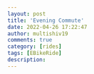 ```yaml
---
layout: post
title: 'Evening Commute'
date: 2022-04-26 17:22:47
author: multishiv19
comments: true
category: [rides]
tags: [EBikeRide]
description: 
---
```


<div width='100%' class='strava-embed-placeholder' data-embed-type='activity' data-embed-id='7041957015'></div>
<script src='https://strava-embeds.com/embed.js'></script>
